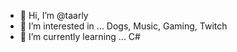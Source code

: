 - 👋 Hi, I’m @taarly
- 👀 I’m interested in ... Dogs, Music, Gaming, Twitch
- 🌱 I’m currently learning ... C#


<!---
taarly/taarly is a ✨ special ✨ repository because its `README.md` (this file) appears on your GitHub profile.
You can click the Preview link to take a look at your changes.
--->
